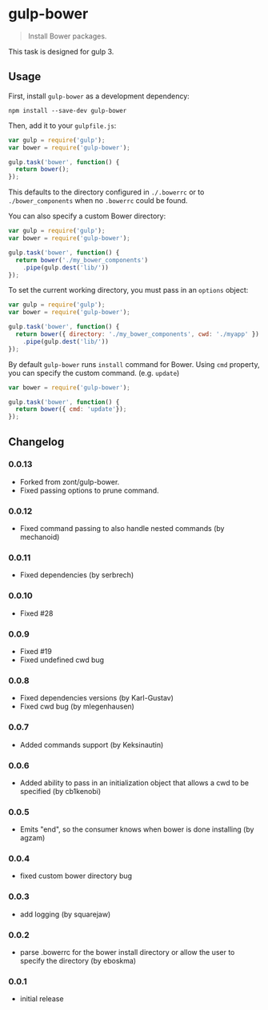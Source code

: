 # gulp-bower
> Install Bower packages.

This task is designed for gulp 3.

## Usage

First, install `gulp-bower` as a development dependency:

```shell
npm install --save-dev gulp-bower
```

Then, add it to your `gulpfile.js`:

```javascript
var gulp = require('gulp');
var bower = require('gulp-bower');

gulp.task('bower', function() {
  return bower();
});
```

This defaults to the directory configured in `./.bowerrc` or to `./bower_components` when no `.bowerrc` could be found.

You can also specify a custom Bower directory:

```javascript
var gulp = require('gulp');
var bower = require('gulp-bower');

gulp.task('bower', function() {
  return bower('./my_bower_components')
    .pipe(gulp.dest('lib/'))
});
```

To set the current working directory, you must pass in an `options` object:

```javascript
var gulp = require('gulp');
var bower = require('gulp-bower');

gulp.task('bower', function() {
  return bower({ directory: './my_bower_components', cwd: './myapp' })
    .pipe(gulp.dest('lib/'))
});
```

By default `gulp-bower` runs `install` command for Bower.
Using `cmd` property, you can specify the custom command. (e.g. `update`)

```javascript
var bower = require('gulp-bower');

gulp.task('bower', function() {
  return bower({ cmd: 'update'});
});
```



## Changelog

### 0.0.13
- Forked from zont/gulp-bower.
- Fixed passing options to prune command.

### 0.0.12
- Fixed command passing to also handle nested commands (by mechanoid)

### 0.0.11
- Fixed dependencies (by serbrech)

### 0.0.10
- Fixed #28

### 0.0.9
- Fixed #19
- Fixed undefined cwd bug

### 0.0.8
- Fixed dependencies versions (by Karl-Gustav)
- Fixed cwd bug (by mlegenhausen)

### 0.0.7
- Added commands support (by Keksinautin)

### 0.0.6
- Added ability to pass in an initialization object that allows a cwd to be specified (by cb1kenobi)

### 0.0.5
- Emits "end", so the consumer knows when bower is done installing (by agzam)

### 0.0.4
- fixed custom bower directory bug

### 0.0.3
- add logging (by squarejaw)

### 0.0.2
- parse .bowerrc for the bower install directory or allow the user to specify the directory (by eboskma)

### 0.0.1
- initial release

